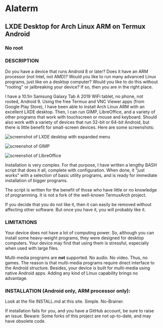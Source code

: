 # Alaterm
## LXDE Desktop for Arch Linux ARM on Termux Android
### No root

### DESCRIPTION

Do you have a device that runs Android 8 or later?
Does it have an ARM processor (not Intel, not AMD)?
Would you like to run many advanced Linux programs,
just like on a desktop computer?
Would you like to do this without "rooting" or jailbreaking your device?
If so, then you are in the right place.

I have a 10.1in Samsung Galaxy Tab A 2019 WiFi tablet,
no phone, not rooted, Android 9.
Using the free Termux and VNC Viewer apps (from Google Play Store),
I have been able to install Arch Linux ARM with an excellent LXDE desktop.
Then, I can run GIMP, LibreOffice, and a
variety of other programs that work with touchscreen or mouse and keyboard.
Should also work with a variety of devices that run 32-bit or 64-bit Android,
but there is little benefit for small-screen devices.
Here are some screenshots:

![screenshot of LXDE desktop with expanded menu](alaterm-lxde.png)

![screenshot of GIMP](alaterm-gimp.png)

![screenshot of LIbreOffice](libreoffice.png)

Installation is very complex.
For that purpose, I have written a lengthy BASH script that does it all,
complete with configuration.
When done, it "just works" with a selection of basic utility programs,
and is ready for immediate installation of bigger programs.

The script is written for the benefit of those who have little or no knowledge
of programming. It is not a fork of the well-known TermuxArch project.

If you decide that you do not like it,
then it can easily be removed without affecting other software.
But once you have it, you will probably like it.


### LIMITATIONS

Your device does not have a lot of computing power.
So, although you can install some heavy-weight programs,
they were designed for desktop computers.
Your device may find that using them is stressful,
especially when used with large files.

Multi-media programs are **not** supported.
No audio. No video. Thus, no games.
The reason is that multi-media programs
require direct interface to the Android structure.
Besides, your device is built for multi-media using native Android apps.
Adding any kind of Linux capability brings no advantage.

### INSTALLATION (Android only, ARM processor only):

Look at the file INSTALL.md at this site. Simple. No-Brainer.

If installation fails for you, and you have a GitHub account,
be sure to raise an issue.
Beware: Some forks of this project are not up-to-date,
and may have obsolete code.

